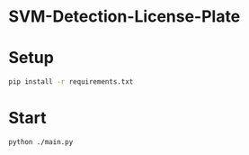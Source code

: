 # SVM-Detection-License-Plate

# Setup
```bash
pip install -r requirements.txt
```
# Start 
```bash
python ./main.py
```
